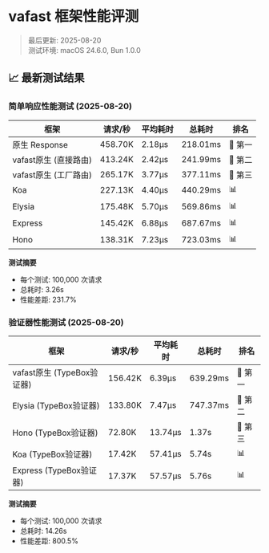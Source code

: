 # vafast 框架性能评测

> 最后更新: 2025-08-20  
> 测试环境: macOS 24.6.0, Bun 1.0.0

## 📈 最新测试结果

### 简单响应性能测试 (2025-08-20)

| 框架 | 请求/秒 | 平均耗时 | 总耗时 | 排名 |
|------|----------|----------|--------|------|
| 原生 Response | 458.70K | 2.18μs | 218.01ms | 🥇 第一 |
| vafast原生 (直接路由) | 413.24K | 2.42μs | 241.99ms | 🥈 第二 |
| vafast原生 (工厂路由) | 265.17K | 3.77μs | 377.11ms | 🥉 第三 |
| Koa | 227.13K | 4.40μs | 440.29ms | 📊 |
| Elysia | 175.48K | 5.70μs | 569.86ms | 📊 |
| Express | 145.42K | 6.88μs | 687.67ms | 📊 |
| Hono | 138.31K | 7.23μs | 723.03ms | 📊 |

**测试摘要**
- 每个测试: 100,000 次请求
- 总耗时: 3.26s
- 性能差距: 231.7%

### 验证器性能测试 (2025-08-20)

| 框架 | 请求/秒 | 平均耗时 | 总耗时 | 排名 |
|------|----------|----------|--------|------|
| vafast原生 (TypeBox验证器) | 156.42K | 6.39μs | 639.29ms | 🥇 第一 |
| Elysia (TypeBox验证器) | 133.80K | 7.47μs | 747.37ms | 🥈 第二 |
| Hono (TypeBox验证器) | 72.80K | 13.74μs | 1.37s | 🥉 第三 |
| Koa (TypeBox验证器) | 17.42K | 57.41μs | 5.74s | 📊 |
| Express (TypeBox验证器) | 17.37K | 57.57μs | 5.76s | 📊 |

**测试摘要**
- 每个测试: 100,000 次请求
- 总耗时: 14.26s
- 性能差距: 800.5%

